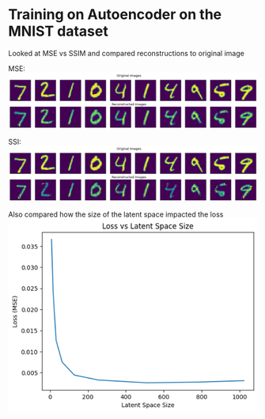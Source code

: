 # Training on Autoencoder on the MNIST dataset

Looked at MSE vs SSIM and compared reconstructions to original image  

MSE:
![alt text](https://github.com/AriveIT/ML-Experiments/blob/master/Autoencoder/mse_reconstructions.png)

SSI:
![alt text](https://github.com/AriveIT/ML-Experiments/blob/master/Autoencoder/ssim_reconstructions.png)

Also compared how the size of the latent space impacted the loss
![alt text](https://github.com/AriveIT/ML-Experiments/blob/master/Autoencoder/loss_vs_latent_space_size.png)
